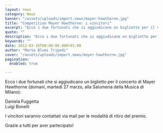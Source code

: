 ```yaml
---
layout: news
category: News
banner: "/assets/uploads/import.news/mayer-hawthorne.jpg"
title: "Competition Mayer Hawthorne: i vincitori"
excerpt: "Ecco i due fortunati che si aggiudicano un biglietto per il concerto di Mayer Hawthorne (domani, martedì 27 marzo, alla Salumeria della Musica di Milano): Daniela Fuggetta Luigi Bonelli I vincitori saranno contattati via mail per le modalità di ritiro del premio. Grazie a tutti per aver partecipato!"
quote: ""
description: "Ecco i due fortunati che si aggiudicano un biglietto per il concerto di Mayer Hawthorne (domani, martedì 27 marzo, alla Salumeria della Musica di Milano): Daniela Fuggetta Luigi Bonelli I vincitori saranno contattati via mail per le modalità di ritiro del premio. Grazie a tutti per aver partecipato!"
keywords: ""
date: 2012-03-26T00:00:00.000+01:00
author: "Marta Blumi Tripodi"
cover: "/assets/uploads/import.news/mayer-hawthorne.jpg"
pagination:
  enabled: true

---
```


Ecco i due fortunati che si aggiudicano un biglietto per il concerto di Mayer Hawthorne (domani, martedì 27 marzo, alla Salumeria della Musica di Milano):

Daniela Fuggetta  
Luigi Bonelli

I vincitori saranno contattati via mail per le modalità di ritiro del premio.

Grazie a tutti per aver partecipato!